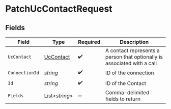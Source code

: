 # PatchUcContactRequest


## Fields

| Field                                                                   | Type                                                                    | Required                                                                | Description                                                             |
| ----------------------------------------------------------------------- | ----------------------------------------------------------------------- | ----------------------------------------------------------------------- | ----------------------------------------------------------------------- |
| `UcContact`                                                             | [UcContact](../../Models/Components/UcContact.md)                       | :heavy_check_mark:                                                      | A contact represents a person that optionally is associated with a call |
| `ConnectionId`                                                          | *string*                                                                | :heavy_check_mark:                                                      | ID of the connection                                                    |
| `Id`                                                                    | *string*                                                                | :heavy_check_mark:                                                      | ID of the Contact                                                       |
| `Fields`                                                                | List<*string*>                                                          | :heavy_minus_sign:                                                      | Comma-delimited fields to return                                        |